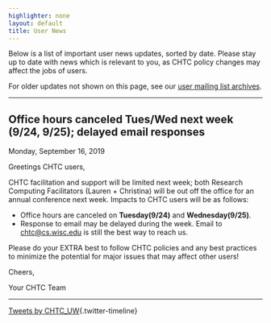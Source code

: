 ```yaml
---
highlighter: none
layout: default
title: User News
---
```


Below is a list of important user news updates, sorted by date. Please
stay up to date with news which is relevant to you, as CHTC policy
changes may affect the jobs of users.

For older updates not shown on this page, see our [user mailing list
archives](https://www-auth.cs.wisc.edu/lists/chtc-users/).

------------------------------------------------------------------------

Office hours canceled Tues/Wed next week (9/24, 9/25); delayed email responses
------------------------------------------------------------------------------

Monday, September 16, 2019

Greetings CHTC users,

CHTC facilitation and support will be limited next week; both Research
Computing Facilitators (Lauren + Christina) will be out off the office
for an annual conference next week. Impacts to CHTC users will be as
follows:

-   Office hours are canceled on **Tuesday(9/24)** and
    **Wednesday(9/25)**.
-   Response to email may be delayed during the week. Email to
    chtc@cs.wisc.edu is still the best way to reach us.

Please do your EXTRA best to follow CHTC policies and any best practices
to minimize the potential for major issues that may affect other users!

Cheers,

Your CHTC Team

------------------------------------------------------------------------

[Tweets by
CHTC\_UW](https://twitter.com/CHTC_UW?ref_src=twsrc%5Etfw){.twitter-timeline}
